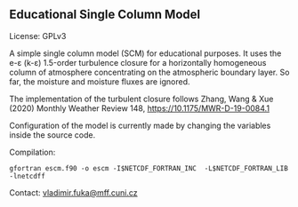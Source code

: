 Educational Single Column Model
------


License: GPLv3

A simple single column model (SCM) for educational purposes. It uses the e-ε (k-ε) 1.5-order turbulence closure for a horizontally homogeneous column of atmosphere concentrating on the atmospheric boundary layer. So far, the moisture and moisture fluxes are ignored.

The implementation of the turbulent closure follows Zhang, Wang & Xue (2020) Monthly Weather Review 148, https://10.1175/MWR-D-19-0084.1

Configuration of the model is currently made by changing the variables inside the source code.

Compilation:

    gfortran escm.f90 -o escm -I$NETCDF_FORTRAN_INC  -L$NETCDF_FORTRAN_LIB -lnetcdff

Contact: vladimir.fuka@mff.cuni.cz

